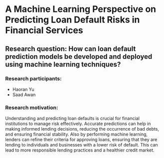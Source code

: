 # A Machine Learning Perspective on Predicting Loan Default Risks in Financial Services

## Research question: How can loan default prediction models be developed and deployed using machine learning techniques?

### Research participants:
- Haoran Yu
- Saad Awan

### Research motivation:
Understanding and predicting loan defaults is crucial for financial institutions to manage risk effectively. Accurate predictions can help in making informed lending decisions, reducing the occurrence of bad debts, and ensuring financial stability. Also by performing machine learning, lenders can refine their criteria for approving loans, ensuring that they are lending to individuals and businesses with a lower risk of default. This can lead to more responsible lending practices and a healthier credit market.
